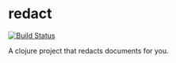 # redact
[![Build Status](https://travis-ci.org/jisaw/redact.svg?branch=master)](https://travis-ci.org/jisaw/redact)

A clojure project that redacts documents for you.
